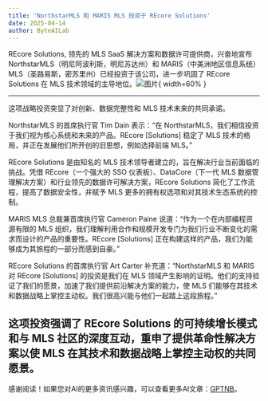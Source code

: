 ```yaml
---
title: 'NorthstarMLS 和 MARIS MLS 投资于 REcore Solutions'
date: 2025-04-14
author: ByteAILab
---
```


REcore Solutions, 领先的 MLS SaaS 解决方案和数据许可提供商，兴奋地宣布 NorthstarMLS（明尼阿波利斯，明尼苏达州）和 MARIS（中美洲地区信息系统）MLS（圣路易斯，密苏里州）已经投资于该公司，进一步巩固了 REcore Solutions 在 MLS 技术领域的主导地位。![图片](https://ai-techpark.com/wp-content/uploads/NorthstarMLS.jpg){ width=60% }

---
这项战略投资突显了对创新、数据完整性和 MLS 技术未来的共同承诺。

NorthstarMLS 的首席执行官 Tim Dain 表示：“在 NorthstarMLS，我们相信投资于我们视为核心系统和未来的产品。REcore [Solutions] 稳定了 MLS 技术的格局，并正在发展他们所开创的旧思想，例如选择前端 MLS。”

REcore Solutions 是由知名的 MLS 技术领导者建立的，旨在解决行业当前面临的挑战。凭借 REcore（一个强大的 SSO 仪表板）、DataCore（下一代 MLS 数据管理解决方案）和行业领先的数据许可解决方案，REcore Solutions 简化了工作流程，提高了数据安全性，并赋予 MLS 更多的拥有权选项和对其技术生态系统的控制。

MARIS MLS 总裁兼首席执行官 Cameron Paine 说道：“作为一个在内部编程资源有限的 MLS 组织，我们理解利用合作和规模开发专门为我们行业不断变化的需求而设计的产品的重要性。REcore [Solutions] 正在构建这样的产品，我们为能够成为其旅程的一部分而感到自豪。”

REcore Solutions 的首席执行官 Art Carter 补充道：“NorthstarMLS 和 MARIS 对 REcore [Solutions] 的投资是我们在 MLS 领域产生影响的证明。他们的支持验证了我们的愿景，加速了我们提供前沿解决方案的能力，使 MLS 们能够在其技术和数据战略上掌控主动权。我们很高兴能与他们一起踏上这段旅程。”

这项投资强调了 REcore Solutions 的可持续增长模式和与 MLS 社区的深度互动，重申了提供革命性解决方案以使 MLS 在其技术和数据战略上掌控主动权的共同愿景。
---
感谢阅读！如果您对AI的更多资讯感兴趣，可以查看更多AI文章：[GPTNB](https://gptnb.com)。